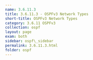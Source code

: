 ```yaml
---
name: 3.6.11.3
title: 3.6.11.3 - OSPFv3 Network Types
short-title: OSPFv3 Network Types
category: 3.6.11 OSPFv3
collection: ospf
layout: page
exam: both
sidebar: ospf\_sidebar
permalink: 3.6.11.3.html
folder: ospf
---
```


